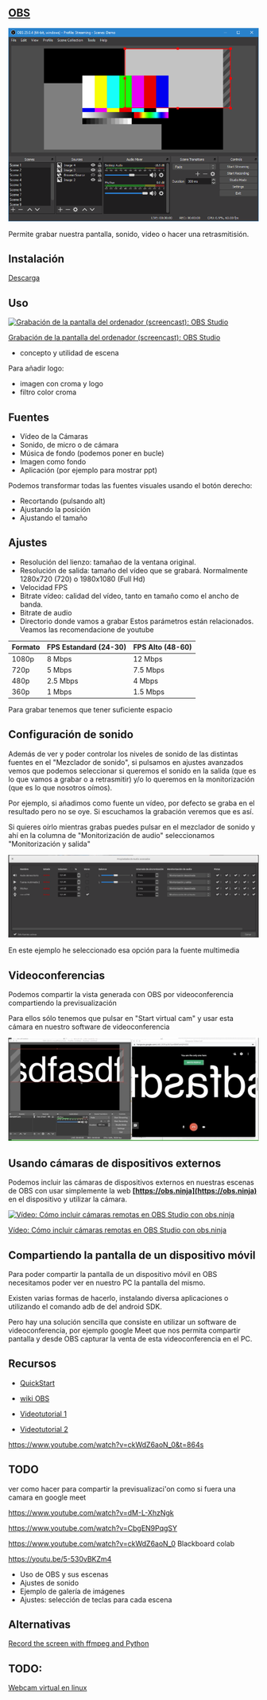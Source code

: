 ## [OBS](https://obsproject.com/es)

![OBS Demo App](./images/OBSDemoApp2504.png)

Permite grabar nuestra pantalla, sonido, video o hacer una retrasmitisión.

## Instalación

[Descarga](https://obsproject.com/es)


## Uso

[![Grabación de la pantalla del ordenador (screencast): OBS Studio](https://img.youtube.com/vi/ytual6vDyus/0.jpg)](https://youtu.be/ytual6vDyus)


[Grabación de la pantalla del ordenador (screencast): OBS Studio](https://youtu.be/ytual6vDyus)


* concepto y utilidad de escena

Para añadir logo:
* imagen con croma y logo
* filtro color croma


## Fuentes

* Vídeo de la Cámaras
* Sonido, de micro o de cámara
* Música de fondo (podemos poner en bucle)
* Imagen como fondo
* Aplicación (por ejemplo para mostrar ppt)

Podemos transformar todas las fuentes visuales usando el botón derecho:
* Recortando (pulsando alt)
* Ajustando la posición
* Ajustando el tamaño

## Ajustes

* Resolución del lienzo: tamañao de la ventana original. 
* Resolución de salida: tamaño del vídeo que se grabará. Normalmente 1280x720 (720) o 1980x1080 (Full Hd)
* Velocidad FPS
* Bitrate vídeo: calidad del vídeo, tanto en tamaño como el ancho de banda. 
* Bitrate de audio
* Directorio donde vamos a grabar
Estos parámetros están relacionados. Veamos las recomendacione de youtube

|Formato|FPS Estandard (24-30)|FPS Alto (48-60)|
|---|---|---
|1080p|	8 Mbps|	12 Mbps
|720p|	5 Mbps|	7.5 Mbps
|480p|	2.5 Mbps|	4 Mbps
|360p|	1 Mbps|	1.5 Mbps

Para grabar tenemos que tener suficiente espacio

## Configuración de sonido

Además de ver y poder controlar los niveles de sonido de las distintas fuentes en el "Mezclador de sonido", si pulsamos en ajustes avanzados vemos que podemos seleccionar si queremos el sonido en la salida (que es lo que vamos a grabar o a retrasmitir) y/o lo queremos en la monitorización (que es lo que nosotros oímos).

Por ejemplo, si añadimos como fuente un vídeo, por defecto se graba en el resultado pero no se oye. Si escuchamos la grabación veremos que es así.

Si quieres oírlo mientras grabas puedes pulsar en el mezclador de sonido y ahí en la columna de  "Monitorización de audio" seleccionamos "Monitorización y salida"

![Monitorización de sonido](./images/MonitorizacionSalida.png)

En este ejemplo he seleccionado esa opción para la fuente multimedia

## Videoconferencias

Podemos compartir la vista generada con OBS por videoconferencia compartiendo la previsualización

Para ellos sólo tenemos que pulsar en "Start virtual cam" y usar esta cámara en nuestro software de videoconferencia

![virtual webcam](./images/virtualCAm.gif)

## Usando cámaras de dispositivos externos

Podemos incluir las  cámaras de dispositivos externos en nuestras escenas de OBS con usar simplemente la web **[https://obs.ninja](https://obs.ninja)** en el dispositivo y utilizar la cámara.

[![Vídeo: Cómo incluir cámaras remotas en OBS Studio con obs.ninja](https://img.youtube.com/vi/MjlP6TzFHco/0.jpg)](https://youtu.be/MjlP6TzFHco)

[Vídeo: Cómo incluir cámaras remotas en OBS Studio con obs.ninja](https://youtu.be/MjlP6TzFHco)


## Compartiendo la pantalla de un dispositivo móvil 

Para poder compartir la pantalla de un dispositivo móvil en OBS necesitamos poder ver en nuestro PC la pantalla del mismo.

Existen varias formas de hacerlo, instalando diversa aplicaciones o utilizando el comando adb de del android SDK.

Pero hay una solución sencilla que consiste en utilizar un software de videoconferencia, por ejemplo google Meet que nos permita compartir pantalla y desde OBS capturar la venta de esta videoconferencia en el PC.


## Recursos

* [QuickStart](https://obsproject.com/wiki/OBS-Studio-Quickstart)

* [wiki OBS](https://obsproject.com/wiki/OBS-Studio-Overview)

* [Videotutorial 1](https://www.youtube.com/watch?v=nQb2qe9We00)

* [Videotutorial 2](https://www.youtube.com/watch?v=ckWdZ6aoN_0)



https://www.youtube.com/watch?v=ckWdZ6aoN_0&t=864s

## TODO

ver como hacer para compartir la previsualizaci'on como si fuera una camara en google meet 

https://www.youtube.com/watch?v=dM-L-XhzNgk

https://www.youtube.com/watch?v=CbgEN9PqgSY

https://www.youtube.com/watch?v=ckWdZ6aoN_0 Blackboard colab


https://youtu.be/5-530vBKZm4
* Uso de OBS y sus escenas
* Ajustes de sonido
* Ejemplo de galería de imágenes
* Ajustes: selección de teclas para cada escena


## Alternativas

[Record the screen with ffmpeg and Python](https://pythonprogramming.altervista.org/record-the-screen-with-ffmpeg-and-python/?doing_wp_cron=1606728965.2066988945007324218750)


## TODO:

[Webcam virtual en linux](https://www.youtube.com/watch?v=I-uNsxzalas)